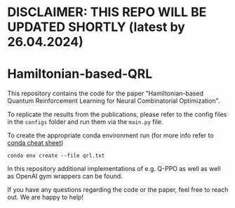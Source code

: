 # DISCLAIMER: THIS REPO WILL BE UPDATED SHORTLY (latest by 26.04.2024)

# Hamiltonian-based-QRL

This repository contains the code for the paper "Hamiltonian-based Quantum Reinforcement Learning for Neural Combinatorial Optimization". 

To replicate the results from the publications, please refer to the config files in the `configs` folder and run them via the `main.py` file. 

To create the appropriate conda environment run (for more info refer to [conda cheat sheet](https://docs.conda.io/projects/conda/en/4.6.0/_downloads/52a95608c49671267e40c689e0bc00ca/conda-cheatsheet.pdf))

```
conda env create --file qrl.txt
```



In this repository additional implementations of e.g. Q-PPO as well as well as OpenAI gym wrappers can be found. 



If you have any questions regarding the code or the paper, feel free to reach out. We are happy to help!